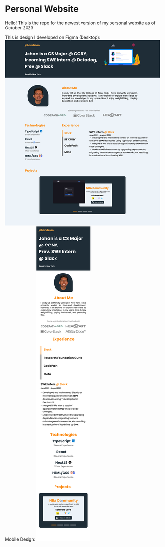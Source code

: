 # Personal Website

Hello! This is the repo for the newest version of my personal website as of October 2023

This is design I developed on Figma (Desktop):
<img src='https://github.com/JohanDelao/personal-web/blob/main/public/Final%20Desktop.png' title='Desktop Figma' width='' alt='Desktop Figma' />
<br>
Mobile Design:
<img src='https://github.com/JohanDelao/personal-web/blob/main/public/Final%20Mobile.png' title='Mobile Figma' width='' alt='Mobile Figma' />
